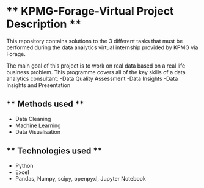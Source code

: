 # ** KPMG-Forage-Virtual Project Description **
This repository contains solutions to the 3 different tasks that must be performed during the data analytics virtual internship provided by KPMG via Forage.

The main goal of this project is to work on real data based on a real life business problem. This programme covers all of the key skills of a data analytics consultant: -Data Quality Assessment -Data Insights -Data Insights and Presentation

## ** Methods used **
  * Data Cleaning
  * Machine Learning
  * Data Visualisation

## ** Technologies used **
  * Python
  * Excel
  * Pandas, Numpy, scipy, openpyxl, Jupyter Notebook
